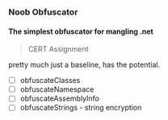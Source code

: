 ### Noob Obfuscator

#### The simplest obfuscator for mangling .net
> CERT Assignment

pretty much just a baseline, has the potential.

- [ ] obfuscateClasses
- [ ] obfuscateNamespace
- [ ] obfuscateAssemblyInfo
- [ ] obfuscateStrings - string encryption